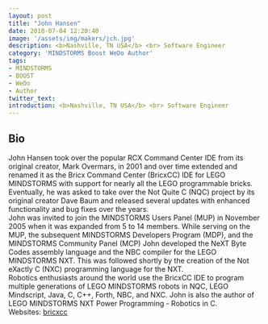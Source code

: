 ```yaml
---
layout: post
title: "John Hansen"
date: 2018-07-04 12:20:40
image: '/assets/img/makers/jch.jpg'
description: <b>Nashville, TN USA</b> <br> Software Engineer
category: 'MINDSTORMS Boost WeDo Author'
tags:
- MINDSTORMS
- BOOST
- WeDo
- Author
twitter_text:
introduction: <b>Nashville, TN USA</b> <br> Software Engineer
---
```




## Bio

John Hansen took over the popular RCX Command Center IDE from its original creator, Mark Overmars, in 2001 and over time extended and renamed it as the Bricx Command Center (BricxCC) IDE for LEGO MINDSTORMS with support for nearly all the LEGO programmable bricks. Eventually, he was asked to take over the Not Quite C (NQC) project by its original creator Dave Baum and released several updates with enhanced functionality and bug fixes over the years. 
<br>
John was invited to join the MINDSTORMS Users Panel (MUP) in November 2005 when it was expanded from 5 to 14 members. While serving on the MUP, the subsequent MINDSTORMS Developers Program (MDP), and the MINDSTORMS Community Panel (MCP) John developed the NeXT Byte Codes assembly language and the NBC compiler for the LEGO MINDSTORMS NXT. This was followed shortly by the creation of the Not eXactly C (NXC) programming language for the NXT. 
<br>
Robotics enthusiasts around the world use the BricxCC IDE to program multiple generations of LEGO MINDSTORMS robots in NQC, LEGO Mindscript, Java, C, C++, Forth, NBC, and NXC. John is also the author of LEGO MINDSTORMS NXT Power Programming - Robotics in C.
<br>
Websites: [bricxcc](http://bricxcc.sourceforge.net/)<br>

